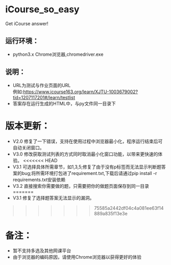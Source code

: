 # iCourse_so_easy
Get iCourse answer!

## 运行环境：
+ python3.x Chrome浏览器,chromedriver.exe<br>
## 说明：<br>
+ URL为测试与作业页面的URL     
 例如:https://www.icourse163.org/learn/XJTU-1003679002?tid=1207117201#/learn/testlist<br>
+ 答案存在运行生成的HTML中，与py文件同一目录下

# 版本更新：
+ V2.0 修复了一下错误，支持在使用过程中浏览器最小化，程序运行结束后可自动关闭窗口。
+ V3.0 修改获取测试列表的方式同时取消最小化窗口功能，以带来更快速的体验。
<<<<<<< HEAD
+ V3.1 可选择具体所需章节，如1,3,5;修复了由于没有p标签而无法显示判断题答案的bug;将所需环境打包进了requirement.txt,下载后请通过pip install -r requirements.txt安装依赖
+ V3.2 直接搜索你需要做的题，只需要把你的做题页面保存到同一目录
=======
+ V3.1 修复了选择题答案无法显示的漏洞。
>>>>>>> 75585a2442df04c4a081ee63f14889a835f13e3e
# 备注：
+ 暂不支持多选及其他网课平台
+ 由于浏览器的编码原因，请使用Chrome浏览器以获得更好的体验





